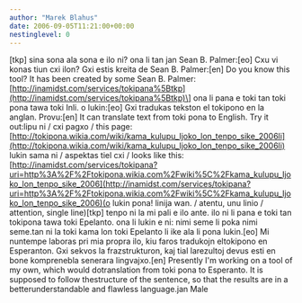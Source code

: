 ```yaml
---
author: "Marek Blahus"
date: 2006-09-05T11:21:00+00:00
nestinglevel: 0
---
```

\[tkp\] sina sona ala sona e ilo ni? ona li tan jan Sean B. Palmer:\[eo\] Cxu vi konas tiun cxi ilon? Gxi estis kreita de Sean B. Palmer:\[en\] Do you know this tool? It has been created by some Sean B. Palmer:[http://inamidst.com/services/tokipana%5Btkp](http://inamidst.com/services/tokipana%5Btkp)\] ona li pana e toki tan toki pona tawa toki Inli. o lukin:\[eo\] Gxi tradukas tekston el tokipono en la anglan. Provu:\[en\] It can translate text from toki pona to English. Try it out:lipu ni / cxi pagxo / this page:[http://tokipona.wikia.com/wiki/kama_kulupu_Ijoko_lon_tenpo_sike_2006li](http://tokipona.wikia.com/wiki/kama_kulupu_Ijoko_lon_tenpo_sike_2006li) lukin sama ni / aspektas tiel cxi / looks like this:[http://inamidst.com/services/tokipana?uri=http%3A%2F%2Ftokipona.wikia.com%2Fwiki%5C%2Fkama_kulupu_Ijoko_lon_tenpo_sike_2006](http://inamidst.com/services/tokipana?uri=http%3A%2F%2Ftokipona.wikia.com%2Fwiki%5C%2Fkama_kulupu_Ijoko_lon_tenpo_sike_2006)(o lukin pona! linija wan. / atentu, unu linio / attention, single line)\[tkp\] tenpo ni la mi pali e ilo ante. ilo ni li pana e toki tan tokipona tawa toki Epelanto. ona li lukin e ni: nimi seme li poka nimi seme.tan ni la toki kama lon toki Epelanto li ike ala li pona lukin.\[eo\] Mi nuntempe laboras pri mia propra ilo, kiu faros tradukojn eltokipono en Esperanton. Gxi sekvos la frazstrukturon, kaj tial larezultoj devus esti en bone komprenebla senerara lingvajxo.\[en\] Presently I'm working on a tool of my own, which would dotranslation from toki pona to Esperanto. It is supposed to follow thestructure of the sentence, so that the results are in a betterunderstandable and flawless language.jan Male